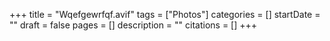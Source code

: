 +++
title = "Wqefgewrfqf.avif"
tags = ["Photos"]
categories = []
startDate = ""
draft = false
pages = []
description = ""
citations = []
+++
